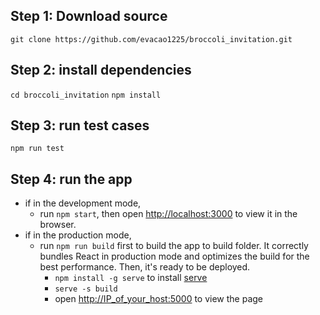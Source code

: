 ## Step 1: Download source
`git clone https://github.com/evacao1225/broccoli_invitation.git`

## Step 2: install dependencies
`cd broccoli_invitation`
`npm install`

## Step 3: run test cases
`npm run test`

## Step 4: run the app
- if in the development mode,
  - run `npm start`, then open [http://localhost:3000](http://localhost:3000) to view it in the browser.
- if in the production mode,
  - run `npm run build` first to build the app to build folder. It correctly bundles React in production mode and optimizes the build for the best performance. Then, it's ready to be deployed.
	- `npm install -g serve` to install [serve](https://github.com/zeit/serve)
	- `serve -s build`
	- open [http://IP_of_your_host:5000](http://IP_of_your_host:5000) to view the page
